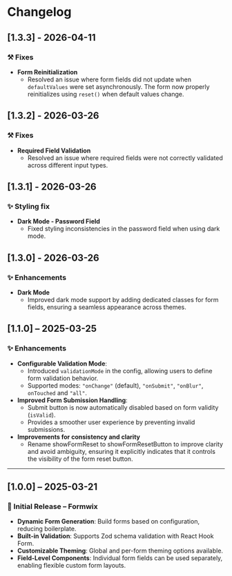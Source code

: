 # Changelog

## [1.3.3] - 2026-04-11

### ⚒️ Fixes

- **Form Reinitialization**
  - Resolved an issue where form fields did not update when `defaultValues` were set asynchronously. The form now properly reinitializes using `reset()` when default values change.

## [1.3.2] - 2026-03-26

### ⚒️ Fixes

- **Required Field Validation**
  - Resolved an issue where required fields were not correctly validated across different input types.

## [1.3.1] - 2026-03-26

### ✨ Styling fix

- **Dark Mode - Password Field**
  - Fixed styling inconsistencies in the password field when using dark mode.

## [1.3.0] - 2026-03-26

### ✨ Enhancements

- **Dark Mode**
  - Improved dark mode support by adding dedicated classes for form fields, ensuring a seamless appearance across themes.

## [1.1.0] – 2025-03-25

### ✨ Enhancements

- **Configurable Validation Mode**:
  - Introduced `validationMode` in the config, allowing users to define form validation behavior.
  - Supported modes: `"onChange"` (default), `"onSubmit"`, `"onBlur"`, `onTouched` and `"all"`.
- **Improved Form Submission Handling**:
  - Submit button is now automatically disabled based on form validity (`isValid`).
  - Provides a smoother user experience by preventing invalid submissions.
- **Improvements for consistency and clarity**
  - Rename showFormReset to showFormResetButton to improve clarity and avoid ambiguity, ensuring it explicitly indicates that it controls the visibility of the form reset button.

---

## [1.0.0] – 2025-03-21

### 🚀 Initial Release – **Formwix**

- **Dynamic Form Generation**: Build forms based on configuration, reducing boilerplate.
- **Built-in Validation**: Supports Zod schema validation with React Hook Form.
- **Customizable Theming**: Global and per-form theming options available.
- **Field-Level Components**: Individual form fields can be used separately, enabling flexible custom form layouts.
